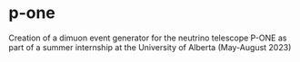 # p-one
Creation of a dimuon event generator for the neutrino telescope P-ONE as part of a summer internship at the University of Alberta (May-August 2023)
